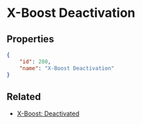 # X-Boost Deactivation

<no description available>

## Properties

```json
{
    "id": 280,
    "name": "X-Boost Deactivation"
}
```

## Related

- [X-Boost: Deactivated](../items/17544-x-boost-deactivated.md)

